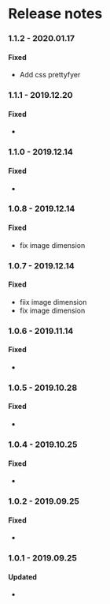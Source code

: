# Release notes

### 1.1.2 - 2020.01.17

#### Fixed


 - Add css prettyfyer

### 1.1.1 - 2019.12.20

#### Fixed


 - 

### 1.1.0 - 2019.12.14

#### Fixed


 - 

### 1.0.8 - 2019.12.14

#### Fixed


 - fix image dimension

### 1.0.7 - 2019.12.14

#### Fixed


 - fiix image dimension
 - fix image dimension

### 1.0.6 - 2019.11.14

#### Fixed


 - 

### 1.0.5 - 2019.10.28

#### Fixed


 - 

### 1.0.4 - 2019.10.25

#### Fixed


 - 

### 1.0.2 - 2019.09.25

#### Fixed


 - 

### 1.0.1 - 2019.09.25

#### Updated


 - 
